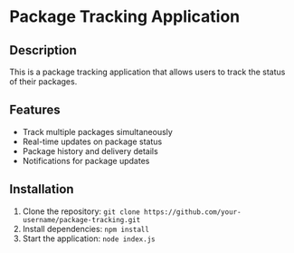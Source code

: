 # Package Tracking Application

## Description
This is a package tracking application that allows users to track the status of their packages.

## Features
- Track multiple packages simultaneously
- Real-time updates on package status
- Package history and delivery details
- Notifications for package updates

## Installation
1. Clone the repository: `git clone https://github.com/your-username/package-tracking.git`
2. Install dependencies: `npm install`
3. Start the application: `node index.js`



